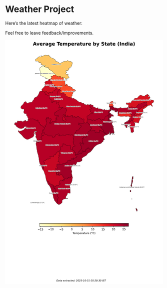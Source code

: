 # Weather Project

Here’s the latest heatmap of weather:

Feel free to leave feedback/improvements.

![India Heatmap](docs/assets/india_heatmap.png?v=03F9C8)
